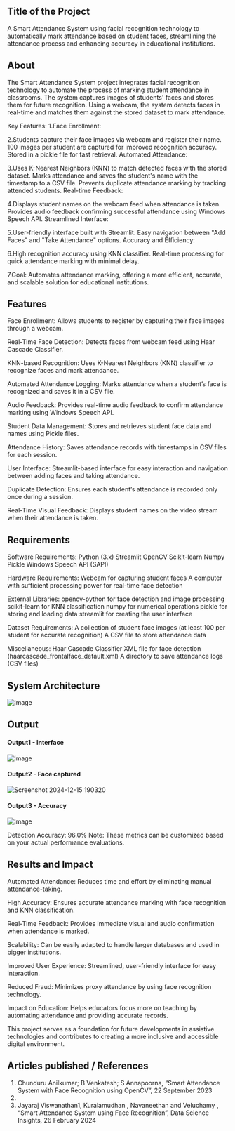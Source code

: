 ## Title of the Project
A Smart Attendance System using facial recognition technology to automatically mark attendance based on student faces, streamlining the attendance process and enhancing accuracy in educational institutions.

## About
The Smart Attendance System project integrates facial recognition technology to automate the process of marking student attendance in classrooms. The system captures images of students' faces and stores them for future recognition. Using a webcam, the system detects faces in real-time and matches them against the stored dataset to mark attendance.

Key Features:
1.Face Enrollment:

2.Students capture their face images via webcam and register their name.
100 images per student are captured for improved recognition accuracy.
Stored in a pickle file for fast retrieval.
Automated Attendance:

3.Uses K-Nearest Neighbors (KNN) to match detected faces with the stored dataset.
Marks attendance and saves the student's name with the timestamp to a CSV file.
Prevents duplicate attendance marking by tracking attended students.
Real-time Feedback:

4.Displays student names on the webcam feed when attendance is taken.
Provides audio feedback confirming successful attendance using Windows Speech API.
Streamlined Interface:

5.User-friendly interface built with Streamlit.
Easy navigation between "Add Faces" and "Take Attendance" options.
Accuracy and Efficiency:

6.High recognition accuracy using KNN classifier.
Real-time processing for quick attendance marking with minimal delay.

7.Goal:
Automates attendance marking, offering a more efficient, accurate, and scalable solution for educational institutions.


## Features
Face Enrollment: Allows students to register by capturing their face images through a webcam.

Real-Time Face Detection: Detects faces from webcam feed using Haar Cascade Classifier.

KNN-based Recognition: Uses K-Nearest Neighbors (KNN) classifier to recognize faces and mark attendance.

Automated Attendance Logging: Marks attendance when a student’s face is recognized and saves it in a CSV file.

Audio Feedback: Provides real-time audio feedback to confirm attendance marking using Windows Speech API.

Student Data Management: Stores and retrieves student face data and names using Pickle files.

Attendance History: Saves attendance records with timestamps in CSV files for each session.

User Interface: Streamlit-based interface for easy interaction and navigation between adding faces and taking attendance.

Duplicate Detection: Ensures each student’s attendance is recorded only once during a session.

Real-Time Visual Feedback: Displays student names on the video stream when their attendance is taken.


## Requirements

Software Requirements:
Python (3.x)
Streamlit
OpenCV
Scikit-learn
Numpy
Pickle
Windows Speech API (SAPI)

Hardware Requirements:
Webcam for capturing student faces
A computer with sufficient processing power for real-time face detection

External Libraries:
opencv-python for face detection and image processing
scikit-learn for KNN classification
numpy for numerical operations
pickle for storing and loading data
streamlit for creating the user interface

Dataset Requirements:
A collection of student face images (at least 100 per student for accurate recognition)
A CSV file to store attendance data

Miscellaneous:
Haar Cascade Classifier XML file for face detection (haarcascade_frontalface_default.xml)
A directory to save attendance logs (CSV files)

## System Architecture
<!--Embed the system architecture diagram as shown below-->
![image](https://github.com/user-attachments/assets/da9d502a-5ce9-4f99-b0ce-4088b43a764e)


## Output

<!--Embed the Output picture at respective places as shown below as shown below-->
#### Output1 - Interface
![image](https://github.com/user-attachments/assets/86acdf2d-80b6-4091-9185-1aee5c216411)


#### Output2 - Face captured
![Screenshot 2024-12-15 190320](https://github.com/user-attachments/assets/859d9541-7d84-4dd6-bcb6-749f69d6763c)


#### Output3 - Accuracy
![image](https://github.com/user-attachments/assets/35d22f39-fa9f-43b4-a9b7-40321eba3f58)

Detection Accuracy: 96.0%
Note: These metrics can be customized based on your actual performance evaluations.


## Results and Impact
<!--Give the results and impact as shown below-->
Automated Attendance: Reduces time and effort by eliminating manual attendance-taking.

High Accuracy: Ensures accurate attendance marking with face recognition and KNN classification.

Real-Time Feedback: Provides immediate visual and audio confirmation when attendance is marked.

Scalability: Can be easily adapted to handle larger databases and used in bigger institutions.

Improved User Experience: Streamlined, user-friendly interface for easy interaction.

Reduced Fraud: Minimizes proxy attendance by using face recognition technology.

Impact on Education: Helps educators focus more on teaching by automating attendance and providing accurate records.

This project serves as a foundation for future developments in assistive technologies and contributes to creating a more inclusive and accessible digital environment.

## Articles published / References
1. Chunduru Anilkumar; B Venkatesh; S Annapoorna, “Smart Attendance System with Face Recognition using OpenCV”, 22 September 2023
2. 
3. Jayaraj Viswanathan1, Kuralamudhan , Navaneethan and Veluchamy , “Smart Attendance System using Face Recognition”, Data Science Insights,  26 February 2024




